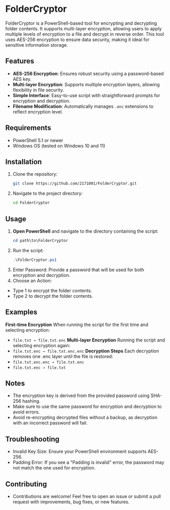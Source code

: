 # FolderCryptor
FolderCryptor is a PowerShell-based tool for encrypting and decrypting folder contents. It supports multi-layer encryption, allowing users to apply multiple levels of encryption to a file and decrypt in reverse order. This tool uses AES-256 encryption to ensure data security, making it ideal for sensitive information storage.

## Features
- **AES-256 Encryption**: Ensures robust security using a password-based AES key.
- **Multi-layer Encryption**: Supports multiple encryption layers, allowing flexibility in file security.
- **Simple Interface**: Easy-to-use script with straightforward prompts for encryption and decryption.
- **Filename Modification**: Automatically manages `.enc` extensions to reflect encryption level.

## Requirements
- PowerShell 5.1 or newer
- Windows OS (tested on Windows 10 and 11)

## Installation
1. Clone the repository:
   ```bash
   git clone https://github.com/2171001/FolderCryptor.git
   ```
2. Navigate to the project directory:
   ```bash
   cd FolderCryptor
   ```

## Usage
1. **Open PowerShell** and navigate to the directory containing the script:
   ```powershell
   cd path\to\FolderCryptor
   ```
2. Run the script:
   ```powershell
   .\FolderCryptor.ps1
   ```
3. Enter Password: Provide a password that will be used for both encryption and decryption.
4. Choose an Action:
- Type 1 to encrypt the folder contents.
- Type 2 to decrypt the folder contents.

## Examples
**First-time Encryption**
When running the script for the first time and selecting encryption:
- `file.txt → file.txt.enc`
**Multi-layer Encryption**
Running the script and selecting encryption again:
- `file.txt.enc → file.txt.enc.enc`
**Decryption Steps**
Each decryption removes one .enc layer until the file is restored:
- `file.txt.enc.enc → file.txt.enc`
- `file.txt.enc → file.txt`

## Notes
- The encryption key is derived from the provided password using SHA-256 hashing.
- Make sure to use the same password for encryption and decryption to avoid errors.
- Avoid re-encrypting decrypted files without a backup, as decryption with an incorrect password will fail.

## Troubleshooting
- Invalid Key Size: Ensure your PowerShell environment supports AES-256.
- Padding Error: If you see a "Padding is invalid" error, the password may not match the one used for encryption.

## Contributing
- Contributions are welcome! Feel free to open an issue or submit a pull request with improvements, bug fixes, or new features.
